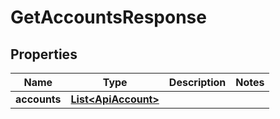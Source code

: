 

# GetAccountsResponse

## Properties

Name | Type | Description | Notes
------------ | ------------- | ------------- | -------------
**accounts** | [**List&lt;ApiAccount&gt;**](ApiAccount.md) |  | 



